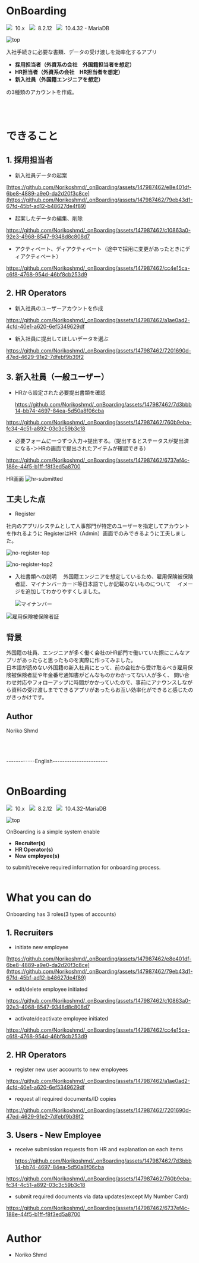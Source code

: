 # OnBoarding 
 <img src="https://img.shields.io/badge/-Laravel-E74430.svg?logo=laravel&style=plastic">&nbsp;&nbsp;10.x &nbsp;
 <img src="https://img.shields.io/badge/-Php-777BB4.svg?logo=php&style=plastic">&nbsp;&nbsp;8.2.12 &nbsp;
 <img src="https://img.shields.io/badge/-Mysql-4479A1.svg?logo=mysql&style=plastic">&nbsp;&nbsp;10.4.32 - MariaDB


![top](https://github.com/Norikoshmd/_onBoarding/assets/147987462/d220e9a9-cb6a-40b3-8a47-8fea3dd3740f)

入社手続きに必要な書類、データの受け渡しを効率化するアプリ
<b>
* 採用担当者（外資系の会社　外国籍担当者を想定）<br>
* HR担当者（外資系の会社　HR担当者を想定）<br>
* 新入社員（外国籍エンジニアを想定）<br>
</b>
の3種類のアカウントを作成。

<br><br>

# できること



## 1. 採用担当者

* 新入社員データの起案

[https://github.com/Norikoshmd/_onBoarding/assets/147987462/e8e401df-6be8-4889-a9e0-da2d20f3c8ce](https://github.com/Norikoshmd/_onBoarding/assets/147987462/79eb43d1-67fd-45bf-ad12-b48627de4f89)


* 起案したデータの編集、削除

https://github.com/Norikoshmd/_onBoarding/assets/147987462/c10863a0-92e3-4968-8547-9348d8c808d7

  
* アクティベート、ディアクティベート（途中で採用に変更があったときにディアクティベート）
  
https://github.com/Norikoshmd/_onBoarding/assets/147987462/cc4e15ca-c6f8-4768-954d-46bf8cb253d9

## 2. HR Operators
* 新入社員のユーザーアカウントを作成
  
 https://github.com/Norikoshmd/_onBoarding/assets/147987462/a1ae0ad2-4cfd-40e1-a620-6ef5349629df

* 新入社員に提出してほしいデータを選ぶ
  
https://github.com/Norikoshmd/_onBoarding/assets/147987462/7201690d-47ed-4629-91e2-7dfebf9b39f2

## 3. 新入社員（一般ユーザー）
* HRから設定された必要提出書類を確認

  https://github.com/Norikoshmd/_onBoarding/assets/147987462/7d3bbb14-bb74-4697-84ea-5d50a8f06cba
  
 https://github.com/Norikoshmd/_onBoarding/assets/147987462/760b9eba-fc34-4c51-a892-03c3c59b3c18
 
* 必要フォームに一つずつ入力→提出する。（提出するとステータスが提出済になる-＞HRの画面で提出されたアイテムが確認できる）

https://github.com/Norikoshmd/_onBoarding/assets/147987462/6737ef4c-188e-44f5-b1ff-f8f3ed5a8700

HR画面
![hr-submitted](https://github.com/Norikoshmd/_onBoarding/assets/147987462/da4e1505-a43a-4afa-84a7-e6c17e1d775a)

## 工夫した点

* Register

社内のアプリ/システムとして人事部門が特定のユーザーを指定してアカウントを作れるように
RegisterはHR（Admin）画面でのみできるように工夫しました。

![no-register-top](https://github.com/Norikoshmd/_onBoarding/assets/147987462/bf8bd6bc-19e9-4cef-8fd8-bedd32e6ed6a)


![no-register-top2](https://github.com/Norikoshmd/_onBoarding/assets/147987462/d49dd12d-3086-4873-8cc3-305f3828029e)

* 入社書類への説明
　外国籍エンジニアを想定しているため、雇用保険被保険者証、マイナンバーカード等日本語でしか記載のないものについて
　イメージを追加してわかりやすくしました。

  ![マイナンバー](https://github.com/Norikoshmd/_onBoarding/assets/147987462/6864d5ce-8a87-46ea-ab7c-4d073d2b063b)

![雇用保険被保険者証](https://github.com/Norikoshmd/_onBoarding/assets/147987462/737e78aa-70e7-4fe1-b4c2-8b9a447702dd)

## 背景

外国籍の社員、エンジニアが多く働く会社のHR部門で働いていた際にこんなアプリがあったらと思ったものを実際に作ってみました。<br>
日本語が読めない外国籍の新入社員にとって、前の会社から受け取るべき雇用保険被保険者証や年金番号通知書がどんなものかわかってない人が多く、
問い合わせ対応やフォローアップに時間がかかっていたので、事前にアナウンスしながら資料の受け渡しまでできるアプリがあったらお互い効率化ができると感じたのがきっかけです。


## Author
 
 Noriko Shmd

<br><br><br>
------------English-----------------------
<br><br>

# OnBoarding

 <img src="https://img.shields.io/badge/-Laravel-E74430.svg?logo=laravel&style=plastic">&nbsp;&nbsp;10.x &nbsp;
 <img src="https://img.shields.io/badge/-Php-777BB4.svg?logo=php&style=plastic">&nbsp;&nbsp;8.2.12 &nbsp;
 <img src="https://img.shields.io/badge/-Mysql-4479A1.svg?logo=mysql&style=plastic">&nbsp;&nbsp;10.4.32-MariaDB


![top](https://github.com/Norikoshmd/_onBoarding/assets/147987462/d220e9a9-cb6a-40b3-8a47-8fea3dd3740f)

OnBoarding is a simple system enable <br>
<b>
* Recruiter(s)
* HR Operator(s)
* New employee(s)
</b>
to submit/receive required information for onboarding process.
<br><br>

# What you can do

Onboarding has 3 roles(3 types of accounts)


## 1. Recruiters

* initiate new employee

[https://github.com/Norikoshmd/_onBoarding/assets/147987462/e8e401df-6be8-4889-a9e0-da2d20f3c8ce](https://github.com/Norikoshmd/_onBoarding/assets/147987462/79eb43d1-67fd-45bf-ad12-b48627de4f89)


* edit/delete employee initiated

https://github.com/Norikoshmd/_onBoarding/assets/147987462/c10863a0-92e3-4968-8547-9348d8c808d7

  
* activate/deactivate employee initiated
  
https://github.com/Norikoshmd/_onBoarding/assets/147987462/cc4e15ca-c6f8-4768-954d-46bf8cb253d9

## 2. HR Operators
* register new user accounts to new employees
  
 https://github.com/Norikoshmd/_onBoarding/assets/147987462/a1ae0ad2-4cfd-40e1-a620-6ef5349629df

* request all required documents/ID copies
  
https://github.com/Norikoshmd/_onBoarding/assets/147987462/7201690d-47ed-4629-91e2-7dfebf9b39f2

## 3. Users - New Employee
* receive submission requests from HR and explanation on each items

  https://github.com/Norikoshmd/_onBoarding/assets/147987462/7d3bbb14-bb74-4697-84ea-5d50a8f06cba
  

 https://github.com/Norikoshmd/_onBoarding/assets/147987462/760b9eba-fc34-4c51-a892-03c3c59b3c18
 
* submit required documents via data updates(except My Number Card)

https://github.com/Norikoshmd/_onBoarding/assets/147987462/6737ef4c-188e-44f5-b1ff-f8f3ed5a8700
 
# Author
 
* Noriko Shmd
